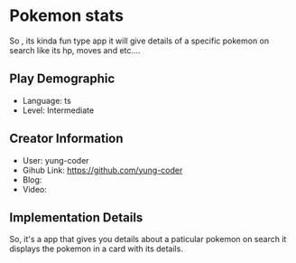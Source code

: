 # Pokemon stats

So , its kinda fun type app it will give details of a specific pokemon on search like its hp, moves and etc....

## Play Demographic

- Language: ts
- Level: Intermediate

## Creator Information

- User: yung-coder
- Gihub Link: https://github.com/yung-coder
- Blog: 
- Video: 

## Implementation Details

So, it's a app that gives you details about a paticular pokemon on search it displays the pokemon in a card with its details.